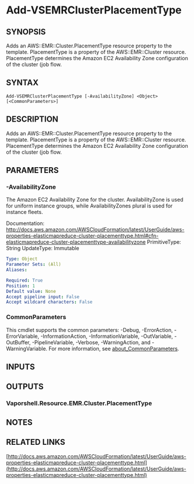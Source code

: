 # Add-VSEMRClusterPlacementType

## SYNOPSIS
Adds an AWS::EMR::Cluster.PlacementType resource property to the template.
PlacementType is a property of the AWS::EMR::Cluster resource.
PlacementType determines the Amazon EC2 Availability Zone configuration of the cluster (job flow.

## SYNTAX

```
Add-VSEMRClusterPlacementType [-AvailabilityZone] <Object> [<CommonParameters>]
```

## DESCRIPTION
Adds an AWS::EMR::Cluster.PlacementType resource property to the template.
PlacementType is a property of the AWS::EMR::Cluster resource.
PlacementType determines the Amazon EC2 Availability Zone configuration of the cluster (job flow.

## PARAMETERS

### -AvailabilityZone
The Amazon EC2 Availability Zone for the cluster.
AvailabilityZone is used for uniform instance groups, while AvailabilityZones plural is used for instance fleets.

Documentation: http://docs.aws.amazon.com/AWSCloudFormation/latest/UserGuide/aws-properties-elasticmapreduce-cluster-placementtype.html#cfn-elasticmapreduce-cluster-placementtype-availabilityzone
PrimitiveType: String
UpdateType: Immutable

```yaml
Type: Object
Parameter Sets: (All)
Aliases:

Required: True
Position: 1
Default value: None
Accept pipeline input: False
Accept wildcard characters: False
```

### CommonParameters
This cmdlet supports the common parameters: -Debug, -ErrorAction, -ErrorVariable, -InformationAction, -InformationVariable, -OutVariable, -OutBuffer, -PipelineVariable, -Verbose, -WarningAction, and -WarningVariable. For more information, see [about_CommonParameters](http://go.microsoft.com/fwlink/?LinkID=113216).

## INPUTS

## OUTPUTS

### Vaporshell.Resource.EMR.Cluster.PlacementType
## NOTES

## RELATED LINKS

[http://docs.aws.amazon.com/AWSCloudFormation/latest/UserGuide/aws-properties-elasticmapreduce-cluster-placementtype.html](http://docs.aws.amazon.com/AWSCloudFormation/latest/UserGuide/aws-properties-elasticmapreduce-cluster-placementtype.html)


